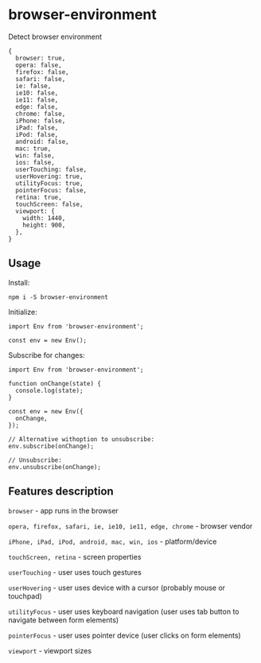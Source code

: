 # browser-environment

Detect browser environment

```
{
  browser: true,
  opera: false,
  firefox: false,
  safari: false,
  ie: false,
  ie10: false,
  ie11: false,
  edge: false,
  chrome: false,
  iPhone: false,
  iPad: false,
  iPod: false,
  android: false,
  mac: true,
  win: false,
  ios: false,
  userTouching: false,
  userHovering: true,
  utilityFocus: true,
  pointerFocus: false,
  retina: true,
  touchScreen: false,
  viewport: {
    width: 1440,
    height: 900,
  },
}
```

## Usage

Install:

```
npm i -S browser-environment
```

Initialize:

```
import Env from 'browser-environment';

const env = new Env();
```

Subscribe for changes:

```
import Env from 'browser-environment';

function onChange(state) {
  console.log(state);
}

const env = new Env({
  onChange,
});

// Alternative withoption to unsubscribe:
env.subscribe(onChange);

// Unsubscribe:
env.unsubscribe(onChange);
```

## Features description

```browser``` - app runs in the browser

```opera, firefox, safari, ie, ie10, ie11, edge, chrome``` - browser vendor

```iPhone, iPad, iPod, android, mac, win, ios``` - platform/device

```touchScreen, retina``` - screen properties

```userTouching``` - user uses touch gestures

```userHovering``` - user uses device with a cursor (probably mouse or touchpad)

```utilityFocus``` - user uses keyboard navigation (user uses tab button to navigate between form elements)

```pointerFocus``` - user uses pointer device (user clicks on form elements)

```viewport``` - viewport sizes
